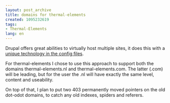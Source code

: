 ```yaml
---
layout: post_archive
title: domains for thermal-elements
created: 1095232619
tags:
- Thermal-Elements
lang: en
---
```

Drupal offers great abilities to virtually host multiple sites, it does this with a <a href="http://drupal.org/node/274" title="read more about multiple sites Drupal">unique technology in the config files</a>.

For thermal-elements I chose to use this approach to support both the domains thermal-elements.nl and thermal-elements.com. The latter (.com) will be leading, but for the user the .nl will have exactly the same level, content and useability.

On top of that, I plan to put two 403 permanently moved pointers on the old dot-odot domains, to catch any old indexes, spiders and referers.
